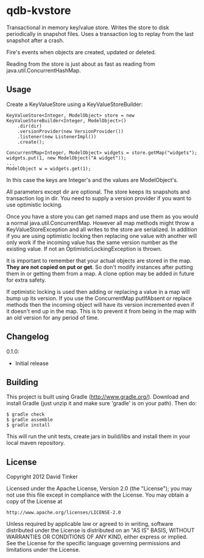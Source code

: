 qdb-kvstore
===========

Transactional in memory key/value store. Writes the store to disk periodically in snapshot files. Uses a transaction
log to replay from the last snapshot after a crash.

Fire's events when objects are created, updated or deleted.

Reading from the store is just about as fast as reading from java.util.ConcurrentHashMap.


Usage
-----

Create a KeyValueStore using a KeyValueStoreBuilder:

    KeyValueStore<Integer, ModelObject> store = new KeyValueStoreBuilder<Integer, ModelObject>()
        .dir(dir)
        .versionProvider(new VersionProvider())
        .listener(new ListenerImpl())
        .create();

    ConcurrentMap<Integer, ModelObject> widgets = store.getMap("widgets");
    widgets.put(1, new ModelObject("A widget"));
    ...
    ModelObject w = widgets.get(1);

In this case the keys are Integer's and the values are ModelObject's.

All parameters except dir are optional. The store keeps its snapshots and transaction log in dir. You need to supply
a version provider if you want to use optimistic locking.

Once you have a store you can get named maps and use them as you would a normal java.util.ConcurrentMap. However
all map methods might throw a KeyValueStoreException and all writes to the store are serialized. In addition if
you are using optimistic locking then replacing one value with another will only work if the incoming value has
the same version number as the existing value. If not an OptimisticLockingException is thrown.

It is important to remember that your actual objects are stored in the map. **They are not copied on put or get**.
So don't modify instances after putting them in or getting them from a map. A clone option may be added in future
for extra safety.

If optimistic locking is used then adding or replacing a value in a map will bump up its version. If you use
the ConcurrentMap putIfAbsent or replace methods then the incoming object will have its version incremented even if
it doesn't end up in the map. This is to prevent it from being in the map with an old version for any period of time.


Changelog
---------

0.1.0:
- Initial release


Building
--------

This project is built using Gradle (http://www.gradle.org/). Download and install Gradle (just unzip it and
make sure 'gradle' is on your path). Then do:

    $ gradle check
    $ gradle assemble
    $ gradle install

This will run the unit tests, create jars in build/libs and install them in your local maven repository.


License
-------

Copyright 2012 David Tinker

Licensed under the Apache License, Version 2.0 (the "License");
you may not use this file except in compliance with the License.
You may obtain a copy of the License at

    http://www.apache.org/licenses/LICENSE-2.0

Unless required by applicable law or agreed to in writing, software
distributed under the License is distributed on an "AS IS" BASIS,
WITHOUT WARRANTIES OR CONDITIONS OF ANY KIND, either express or implied.
See the License for the specific language governing permissions and
limitations under the License.
